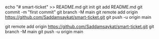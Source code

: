 echo "# smart-ticket" >> README.md
git init
git add README.md
git commit -m "first commit"
git branch -M main
git remote add origin https://github.com/Saddamsaykat/smart-ticket.git
git push -u origin main

git remote add origin https://github.com/Saddamsaykat/smart-ticket.git
git branch -M main
git push -u origin main